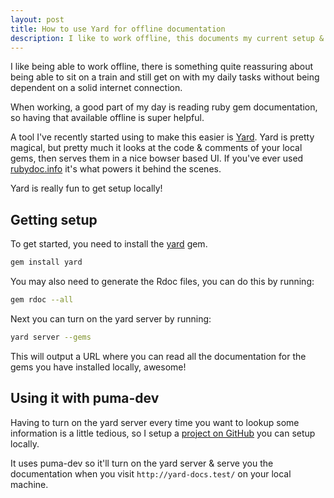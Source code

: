 ```yaml
---
layout: post
title: How to use Yard for offline documentation
description: I like to work offline, this documents my current setup & how I'm using puma-dev to make it effortless.
---
```


I like being able to work offline, there is something quite reassuring about being able to sit on a train and still get on with my daily tasks without being dependent on a solid internet connection.

When working, a good part of my day is reading ruby gem documentation, so having that available offline is super helpful.

A tool I've recently started using to make this easier is [Yard](https://yardoc.org/). Yard is pretty magical, but pretty much it looks at the code & comments of your local gems, then serves them in a nice bowser based UI. If you've ever used [rubydoc.info](https://rubydoc.info/) it's what powers it behind the scenes.

Yard is really fun to get setup locally!

## Getting setup

To get started, you need to install the [yard](https://github.com/lsegal/yard) gem.

```bash
gem install yard
```

You may also need to generate the Rdoc files, you can do this by running:

```bash
gem rdoc --all
```

Next you can turn on the yard server by running:

```bash
yard server --gems
```

This will output a URL where you can read all the documentation for the gems you have installed locally, awesome!

## Using it with puma-dev

Having to turn on the yard server every time you want to lookup some information is a little tedious, so I setup a [project on GitHub](https://github.com/MikeRogers0/Yard-Docs) you can setup locally.

It uses puma-dev so it'll turn on the yard server & serve you the documentation when you visit `http://yard-docs.test/` on your local machine.
